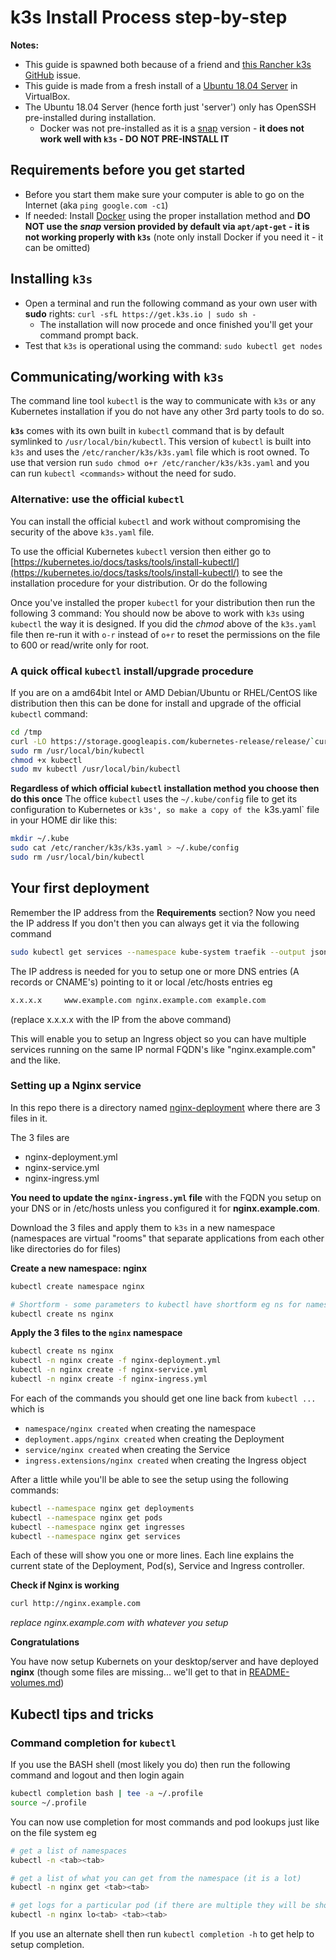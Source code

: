# k3s Install Process step-by-step

**Notes:**
- This guide is spawned both because of a friend and [this Rancher k3s GitHub](https://github.com/rancher/k3s/issues/795#issuecomment-530440037) issue.
- This guide is made from a fresh install of a [Ubuntu 18.04 Server](https://ubuntu.com/download/server) in VirtualBox.
- The Ubuntu 18.04 Server (hence forth just 'server') only has OpenSSH pre-installed during installation.
    - Docker was not pre-installed as it is a [snap](https://snapcraft.io) version - **it does not work well with `k3s` - DO NOT PRE-INSTALL IT** 
    

## Requirements before you get started

* Before you start them make sure your computer is able to go on the Internet (aka `ping google.com -c1`)
* If needed: Install [Docker](https://docs.docker.com/v17.09/engine/installation/linux/docker-ce/ubuntu/) using the proper installation method and **DO NOT use the _snap_ version provided by default via `apt/apt-get` - it is not working properly with `k3s`**
(note only install Docker if you need it - it can be omitted)

## Installing `k3s`


* Open a terminal and run the following command as your own user with **sudo** rights: ```curl -sfL https://get.k3s.io | sudo sh -```
  * The installation will now procede and once finished you'll get your command prompt back.
* Test that `k3s` is operational using the command: ```sudo kubectl get nodes```   

## Communicating/working with `k3s`

The command line tool `kubectl` is the way to communicate with `k3s` or any Kubernetes installation if you do not have any other 3rd party tools to do so.

**`k3s`** comes with its own built in `kubectl` command that is by default symlinked to `/usr/local/bin/kubectl`.
This version of `kubectl` is built into `k3s` and uses the `/etc/rancher/k3s/k3s.yaml` file which is root owned.
To use that version run ```sudo chmod o+r /etc/rancher/k3s/k3s.yaml``` and you can run `kubectl <commands>` without the need for sudo. 

### Alternative: use the official `kubectl`

You can install the official `kubectl` and work without compromising the security of the above `k3s.yaml` file.
 
To use the official Kubernetes `kubectl` version then either go to [https://kubernetes.io/docs/tasks/tools/install-kubectl/](https://kubernetes.io/docs/tasks/tools/install-kubectl/) to see the installation procedure for your distribution.
Or do the following 

Once you've installed the proper `kubectl` for your distribution then run the following 3 command:
You should now be above to work with `k3s` using `kubectl` the way it is designed. If you did the *chmod* above of the `k3s.yaml` file then re-run it with `o-r` instead of `o+r` to reset the permissions on the file to 600 or read/write only for root.

### A quick offical `kubectl` install/upgrade procedure
If you are on a amd64bit Intel or AMD Debian/Ubuntu or RHEL/CentOS like distribution then this can be done for install and upgrade of the official `kubectl` command:  

```bash
cd /tmp 
curl -LO https://storage.googleapis.com/kubernetes-release/release/`curl -s https://storage.googleapis.com/kubernetes-release/release/stable.txt`/bin/linux/amd64/kubectl
sudo rm /usr/local/bin/kubectl
chmod +x kubectl 
sudo mv kubectl /usr/local/bin/kubectl
```
 
**Regardless of which official `kubectl` installation method you choose then do this once**
The office `kubectl` uses the `~/.kube/config` file to get its configuration to Kubernetes or `k3s', so make a copy of the `k3s.yaml` file in your HOME dir like this:
 
```bash
mkdir ~/.kube
sudo cat /etc/rancher/k3s/k3s.yaml > ~/.kube/config
sudo rm /usr/local/bin/kubectl
```

 

## Your first deployment

Remember the IP address from the **Requirements** section? Now you need the IP address
If you don't then you can always get it via the following command

```bash
sudo kubectl get services --namespace kube-system traefik --output jsonpath='{.status.loadBalancer.ingress[0].ip}' 
``` 

The IP address is needed for you to setup one or more DNS entries (A records or CNAME's) pointing to it or local /etc/hosts entries eg 
```bash
x.x.x.x     www.example.com nginx.example.com example.com
```
(replace x.x.x.x with the IP from the above command)

This will enable you to setup an Ingress object so you can have multiple services running on the same IP normal FQDN's like "nginx.example.com" and the like.

### Setting up a Nginx service

In this repo there is a directory named [nginx-deployment](nginx-deployment) where there are 3 files in it.

The 3 files are 
- nginx-deployment.yml
- nginx-service.yml
- nginx-ingress.yml

**You need to update the `nginx-ingress.yml` file** with the FQDN you setup on your DNS or in /etc/hosts unless you configured it for **nginx.example.com**. 

Download the 3 files and apply them to `k3s` in a new namespace (namespaces are virtual "rooms" that separate applications from each other like directories do for files)

**Create a new namespace: nginx**
```bash
kubectl create namespace nginx

# Shortform - some parameters to kubectl have shortform eg ns for namespace, svc for service etc.
kubectl create ns nginx
```

**Apply the 3 files to the `nginx` namespace**
```bash
kubectl create ns nginx
kubectl -n nginx create -f nginx-deployment.yml
kubectl -n nginx create -f nginx-service.yml 
kubectl -n nginx create -f nginx-ingress.yml 
```

For each of the commands you should get one line back from `kubectl ...` which is 
- `namespace/nginx created` when creating the namespace 
- `deployment.apps/nginx created` when creating the Deployment
- `service/nginx created` when creating the Service
- `ingress.extensions/nginx created` when creating the Ingress object

After a little while you'll be able to see the setup using the following commands:
```bash
kubectl --namespace nginx get deployments
kubectl --namespace nginx get pods
kubectl --namespace nginx get ingresses
kubectl --namespace nginx get services
```

Each of these will show you one or more lines. 
Each line explains the current state of the Deployment, Pod(s), Service and Ingress controller.


**Check if Nginx is working**

```bash
curl http://nginx.example.com
```
*replace nginx.example.com with whatever you setup*

**Congratulations**

You have now setup Kubernets on your desktop/server and have deployed **nginx** (though some files are missing... we'll get to that in [README-volumes.md](README-volumes.md))


## Kubectl tips and tricks


### Command completion for `kubectl` 

If you use the BASH shell (most likely you do) then run the following command and logout and then login again
```bash
kubectl completion bash | tee -a ~/.profile
source ~/.profile
```  
You can now use <TAB> completion for most commands and pod lookups just like on the file system eg
```bash
# get a list of namespaces
kubectl -n <tab><tab>

# get a list of what you can get from the namespace (it is a lot)
kubectl -n nginx get <tab><tab>

# get logs for a particular pod (if there are multiple they will be shown so you can chose the next alphanumeric character of the pods name you want to get logs from)
kubectl -n nginx lo<tab> <tab><tab>
```
If you use an alternate shell then run `kubectl completion -h` to get help to setup completion.

